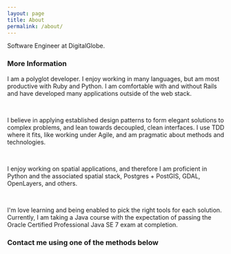 ```yaml
---
layout: page
title: About
permalink: /about/
---
```


Software Engineer at DigitalGlobe.

### More Information

I am a polyglot developer. I enjoy working in many languages, but am most productive with Ruby and Python. I am comfortable with and without Rails and have developed many applications outside of the web stack.

<br>

I believe in applying established design patterns to form elegant solutions to complex problems, and lean towards decoupled, clean interfaces. I use TDD where it fits, like working under Agile, and am pragmatic about methods and technologies.

<br>

I enjoy working on spatial applications, and therefore I am proficient in Python and the associated spatial stack, Postgres + PostGIS, GDAL, OpenLayers, and others.

<br>

I'm love learning and being enabled to pick the right tools for each solution.  Currently, I am taking a Java course with the expectation of passing the Oracle Certified Professional Java SE 7 exam at completion.

### Contact me using one of the methods below
